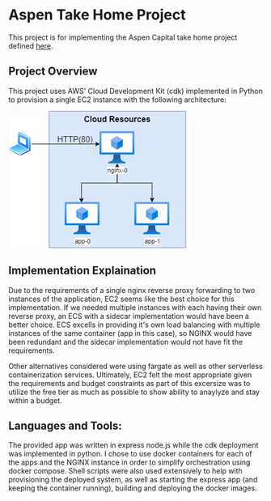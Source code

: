 # Aspen Take Home Project 
This project is for implementing the Aspen Capital take home project defined [here](https://github.com/aspencapital/candidate-project-sre]).


## Project Overview
This project uses AWS' Cloud Development Kit (cdk) implemented in Python to provision a single EC2 instance with the following architecture: 

![architecture](./public/img/test-sre.png)


## Implementation Explaination 
Due to the requirements of a single nginx reverse proxy forwarding to two instances of the application, EC2 seems like the best choice for this implementation.  If we needed multiple instances with each having their own reverse proxy, an ECS with a sidecar implementation would have been a better choice. ECS excells in providing it's own load balancing with multiple instances of the same container (app in this case), so NGINX would have been redundant and the sidecar implementation would not have fit the requirements.  

Other alternatives considered were using fargate as well as other serverless containerization services. Ultimately, EC2 felt the most appropriate given the requirements and budget constraints as part of this excersize was to utilize the free tier as much as possible to show ability to anaylyze and stay within a budget.  


## Languages and Tools:
The provided app was written in express node.js while the cdk deployment was implemented in python.  I chose to use docker containers for each of the apps and the NGINX instance in order to simplify orchestration using docker compose.  Shell scripts were also used extensively to help with provisioning the deployed system, as well as starting the express app (and keeping the container running), building and deploying the docker images. 